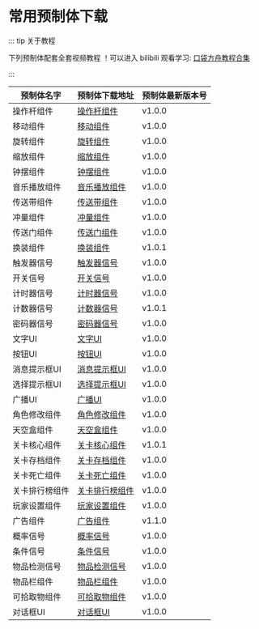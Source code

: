# 常用预制体下载

::: tip 关于教程

下列预制体配套全套视频教程 ！可以进入 bilibili 观看学习: [口袋方舟教程合集](https://space.bilibili.com/3537113119197710/channel/collectiondetail?sid=2451975)

:::

| 预制体名字     | 预制体下载地址                                               | 预制体最新版本号 |
| -------------- | ------------------------------------------------------------ | ---------------- |
| 操作杆组件     | [操作杆组件](https://forum.ark.online/plugin.php?id=one_market&action=item&sid=8) | v1.0.0           |
| 移动组件       | [移动组件](https://forum.ark.online/plugin.php?id=one_market&action=item&sid=9) | v1.0.0           |
| 旋转组件       | [旋转组件](https://forum.ark.online/plugin.php?id=one_market&action=item&sid=10) | v1.0.0           |
| 缩放组件       | [缩放组件](https://forum.ark.online/plugin.php?id=one_market&action=item&sid=11) | v1.0.0           |
| 钟摆组件       | [钟摆组件](https://forum.ark.online/plugin.php?id=one_market&action=item&sid=6) | v1.0.0           |
| 音乐播放组件   | [音乐播放组件](https://forum.ark.online/plugin.php?id=one_market&action=item&sid=5) | v1.0.0           |
| 传送带组件     | [传送带组件](https://forum.ark.online/plugin.php?id=one_market&action=item&sid=17) | v1.0.0           |
| 冲量组件       | [冲量组件](https://forum.ark.online/plugin.php?id=one_market&action=item&sid=18) | v1.0.0           |
| 传送门组件     | [传送门组件](https://forum.ark.online/plugin.php?id=one_market&action=item&sid=19) | v1.0.0           |
| 换装组件       | [换装组件](https://forum.ark.online/plugin.php?id=one_market&action=item&sid=20) | v1.0.1           |
| 触发器信号     | [触发器信号](https://forum.ark.online/plugin.php?id=one_market&action=item&sid=12) | v1.0.0           |
| 开关信号       | [开关信号](https://forum.ark.online/plugin.php?id=one_market&action=item&sid=13) | v1.0.0           |
| 计时器信号     | [计时器信号](https://forum.ark.online/plugin.php?id=one_market&action=item&sid=15) | v1.0.0           |
| 计数器信号     | [计数器信号](https://forum.ark.online/plugin.php?id=one_market&action=item&sid=16) | v1.0.1           |
| 密码器信号     | [密码器信号](https://forum.ark.online/plugin.php?id=one_market&action=item&sid=14) | v1.0.0           |
| 文字UI         | [文字UI](https://forum.ark.online/plugin.php?id=one_market&action=item&sid=21) | v1.0.0           |
| 按钮UI         | [按钮UI](https://forum.ark.online/plugin.php?id=one_market&action=item&sid=22) | v1.0.0           |
| 消息提示框UI   | [消息提示框UI](https://forum.ark.online/plugin.php?id=one_market&action=item&sid=23) | v1.0.0           |
| 选择提示框UI   | [选择提示框UI](https://forum.ark.online/plugin.php?id=one_market&action=item&sid=7) | v1.0.0           |
| 广播UI         | [广播UI](https://forum.ark.online/plugin.php?id=one_market&action=item&sid=24) | v1.0.0           |
| 角色修改组件   | [角色修改组件](https://forum.ark.online/plugin.php?id=one_market&action=item&sid=25) | v1.0.0           |
| 天空盒组件     | [天空盒组件](https://forum.ark.online/plugin.php?id=one_market&action=item&sid=26) | v1.0.0           |
| 关卡核心组件   | [关卡核心组件](https://forum.ark.online/plugin.php?id=one_market&action=item&sid=27) | v1.0.1           |
| 关卡存档组件   | [关卡存档组件](https://forum.ark.online/plugin.php?id=one_market&action=item&sid=28) | v1.0.0           |
| 关卡死亡组件   | [关卡死亡组件](https://forum.ark.online/plugin.php?id=one_market&action=item&sid=29) | v1.0.0           |
| 关卡排行榜组件 | [关卡排行榜组件](https://forum.ark.online/plugin.php?id=one_market&action=item&sid=30) | v1.0.0           |
| 玩家设置组件   | [玩家设置组件](https://forum.ark.online/plugin.php?id=one_market&action=item&sid=31) | v1.0.0           |
| 广告组件       | [广告组件](https://forum.ark.online/plugin.php?id=one_market&action=item&sid=32) | v1.1.0           |
| 概率信号       | [概率信号](https://forum.ark.online/plugin.php?id=one_market&action=item&sid=33) | v1.0.0           |
| 条件信号       | [条件信号](https://forum.ark.online/plugin.php?id=one_market&action=item&sid=34) | v1.0.0           |
| 物品检测信号   | [物品检测信号](https://forum.ark.online/plugin.php?id=one_market&action=item&sid=36) | v1.0.0           |
| 物品栏组件     | [物品栏组件](https://forum.ark.online/plugin.php?id=one_market&action=item&sid=35) | v1.0.0           |
| 可拾取物组件   | [可拾取物组件](https://forum.ark.online/plugin.php?id=one_market&action=item&sid=37) | v1.0.0           |
| 对话框UI       | [对话框UI](https://forum.ark.online/plugin.php?id=one_market&action=item&sid=38) | v1.0.0           |

